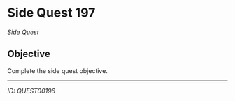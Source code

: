 # Side Quest 197

*Side Quest*

## Objective
Complete the side quest objective.

---
*ID: QUEST00196*